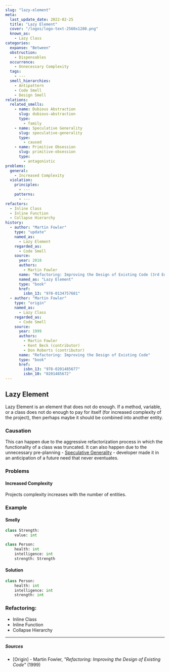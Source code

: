 ```yaml
---
slug: "lazy-element"
meta:
  last_update_date: 2022-02-25
  title: "Lazy Element"
  cover: "/logos/logo-text-2560x1280.png"
  known_as:
    - Lazy Class
categories:
  expanse: "Between"
  obstruction:
    - Dispensables
  occurrence:
    - Unnecessary Complexity
  tags:
    - ---
  smell_hierarchies:
    - Antipattern
    - Code Smell
    - Design Smell
relations:
  related_smells:
    - name: Dubious Abstraction
      slug: dubious-abstraction
      type:
        - family
    - name: Speculative Generality
      slug: speculative-generality
      type:
        - caused
    - name: Primitive Obsession
      slug: primitive-obsession
      type:
        - antagonistic
problems:
  general:
    - Increased Complexity
  violation:
    principles:
      - ---
    patterns:
      - ---
refactors:
  - Inline Class
  - Inline Function
  - Collapse Hierarchy
history:
  - author: "Martin Fowler"
    type: "update"
    named_as:
      - Lazy Element
    regarded_as:
      - Code Smell
    source:
      year: 2018
      authors:
        - Martin Fowler
      name: "Refactoring: Improving the Design of Existing Code (3rd Edition)"
      named_as: "Lazy Element"
      type: "book"
      href:
        isbn_13: "978-0134757681"
  - author: "Martin Fowler"
    type: "origin"
    named_as:
      - Lazy Class
    regarded_as:
      - Code Smell
    source:
      year: 1999
      authors:
        - Martin Fowler
        - Kent Beck (contributor)
        - Don Roberts (contributor)
      name: "Refactoring: Improving the Design of Existing Code"
      type: "book"
      href:
        isbn_13: "978-0201485677"
        isbn_10: "0201485672"
---
```


## Lazy Element

Lazy Element is an element that does not do enough. If a method, variable, or a class does not do enough to pay for itself (for increased complexity of the project), then perhaps maybe it should be combined into another entity.

### Causation

This can happen due to the aggressive refactorization process in which the functionality of a class was truncated. It can also happen due to the unnecessary pre-planning - [Speculative Generality](./speculative-generality.md) - developer made it in an anticipation of a future need that never eventuates.

### Problems

#### **Increased Complexity**

Projects complexity increases with the number of entities.

### Example

<div class="example-block">

#### Smelly

```py
class Strength:
    value: int

class Person:
    health: int
    intelligence: int
    strength: Strength
```

#### Solution

```py
class Person:
    health: int
    intelligence: int
    strength: int
```

</div>

### Refactoring:

- Inline Class
- Inline Function
- Collapse Hierarchy

---

##### Sources

- [Origin] - Martin Fowler, _"Refactoring: Improving the Design of Existing Code"_ (1999)
